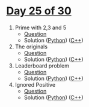 # [Day 25 of 30](https://www.hackerrank.com/contests/day-25-of-30/challenges "Day 25 of 30 contest link")

1. Prime with 2,3 and 5
   - [Question](https://www.hackerrank.com/contests/day-25-of-30/challenges/prime-with-2-3-and-5 "Prime with 2,3 and 5")
   - Solution ([Python](Prime%20with%202,3%20and%205/Python/ "Solution in Python")) ([C++](Prime%20with%202,3%20and%205/C++/ "Solution in C++"))
2. The originals
   - [Question](https://www.hackerrank.com/contests/day-25-of-30/challenges/the-originals "The originals")
   - Solution ([Python](The%20originals/Python/ "Solution in Python")) ([C++](The%20originals/C++/ "Solution in C++"))
3. Leaderboard problem
   - [Question](https://www.hackerrank.com/contests/day-25-of-30/challenges/leaderboard-problem "Leaderboard problem")
   - Solution ([Python](Leaderboard%20problem/Python/ "Solution in Python")) ([C++](Leaderboard%20problem/C++/ "Solution in C++"))
4. Ignored Positive
   - [Question](https://www.hackerrank.com/contests/day-25-of-30/challenges/ignored-positive "Ignored Positive")
   - Solution ([Python](Ignored%20Positive/Python/ "Solution in Python")) ([C++](Ignored%20Positive/C++/ "Solution in C++"))
